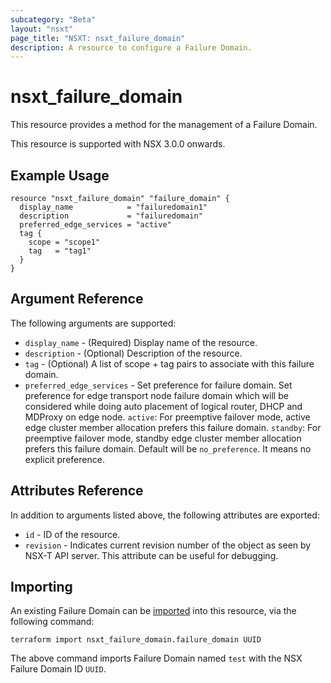 ```yaml
---
subcategory: "Beta"
layout: "nsxt"
page_title: "NSXT: nsxt_failure_domain"
description: A resource to configure a Failure Domain.
---
```


# nsxt_failure_domain

This resource provides a method for the management of a Failure Domain.

This resource is supported with NSX 3.0.0 onwards.

## Example Usage

```hcl
resource "nsxt_failure_domain" "failure_domain" {
  display_name            = "failuredomain1"
  description             = "failuredomain"
  preferred_edge_services = "active"
  tag {
    scope = "scope1"
    tag   = "tag1"
  }
}
```

## Argument Reference

The following arguments are supported:

* `display_name` - (Required) Display name of the resource.
* `description` - (Optional) Description of the resource.
* `tag` - (Optional) A list of scope + tag pairs to associate with this failure domain.
* `preferred_edge_services` - Set preference for failure domain. Set preference for edge transport node failure domain which will be considered while doing auto placement of logical router, DHCP and MDProxy on edge node. `active`: For preemptive failover mode, active edge cluster member allocation prefers this failure domain. `standby`: For preemptive failover mode, standby edge cluster member allocation prefers this failure domain. Default will be `no_preference`. It means no explicit preference.

## Attributes Reference

In addition to arguments listed above, the following attributes are exported:

* `id` - ID of the resource.
* `revision` - Indicates current revision number of the object as seen by NSX-T API server. This attribute can be useful for debugging.

## Importing

An existing Failure Domain can be [imported][docs-import] into this resource, via the following command:

[docs-import]: https://www.terraform.io/cli/import

```
terraform import nsxt_failure_domain.failure_domain UUID
```
The above command imports Failure Domain named `test` with the NSX Failure Domain ID `UUID`.
